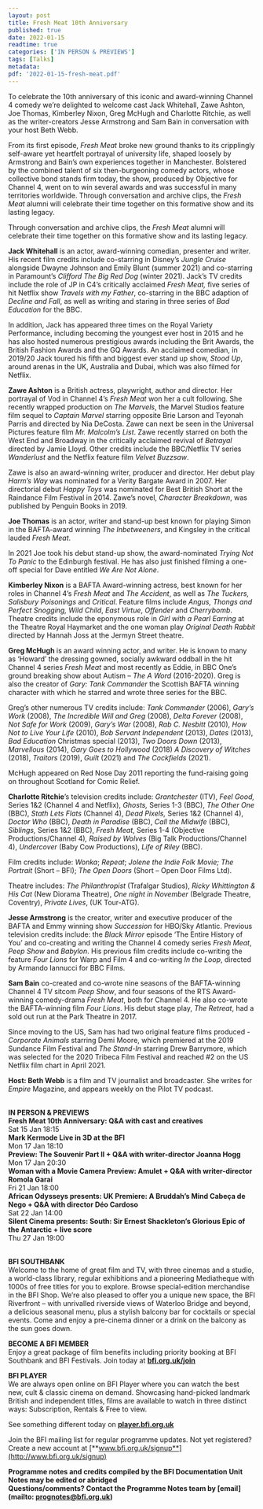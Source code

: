 ```yaml
---
layout: post
title: Fresh Meat 10th Anniversary
published: true
date: 2022-01-15
readtime: true
categories: ['IN PERSON & PREVIEWS']
tags: [Talks]
metadata: 
pdf: '2022-01-15-fresh-meat.pdf'
---
```


To celebrate the 10th anniversary of this iconic and award-winning Channel 4 comedy we’re delighted to welcome cast Jack Whitehall, Zawe Ashton, Joe Thomas, Kimberley Nixon, Greg McHugh and Charlotte Ritchie, as well as the writer-creators Jesse Armstrong and Sam Bain in conversation with your host Beth Webb.

From its first episode, _Fresh Meat_ broke new ground thanks to its cripplingly self-aware yet heartfelt portrayal of university life, shaped loosely by Armstrong and Bain’s own experiences together in Manchester. Bolstered by the combined talent of six then-burgeoning comedy actors, whose collective bond stands firm today, the show, produced by Objective for Channel 4, went on to win several awards and was successful in many territories worldwide. Through conversation and archive clips, the _Fresh Meat_ alumni will celebrate their time together on this formative show and its lasting legacy.

Through conversation and archive clips, the _Fresh Meat_ alumni will celebrate their time together on this formative show and its lasting legacy.

**Jack Whitehall** is an actor, award-winning comedian, presenter and writer. His recent film credits include co-starring in Disney’s _Jungle Cruise_ alongside Dwayne Johnson and Emily Blunt (summer 2021) and co-starring in Paramount’s _Clifford The Big Red Dog_ (winter 2021). Jack’s TV credits include the role of JP in C4’s critically acclaimed _Fresh Meat,_ five series of hit Netflix show _Travels with my Father_, co-starring in the BBC adaption of _Decline and Fall_, as well as writing and staring in three series of _Bad Education_ for the BBC.

In addition, Jack has appeared three times on the Royal Variety Performance, including becoming the youngest ever host in 2015 and he has also hosted numerous prestigious awards including the Brit Awards, the British Fashion Awards and the GQ Awards. An acclaimed comedian, in 2019/20 Jack toured his fifth and biggest ever stand up show, _Stood Up_, around arenas in the UK, Australia and Dubai, which was also filmed for Netflix.

**Zawe Ashton** is a British actress, playwright, author and director. Her portrayal of Vod in Channel 4’s _Fresh Meat_ won her a cult following. She recently wrapped production on _The Marvels_, the Marvel Studios feature film sequel to _Captain Marvel_ starring opposite Brie Larson and Teyonah Parris and directed by Nia DeCosta. Zawe can next be seen in the Universal Pictures feature film _Mr. Malcolm’s List_. Zawe recently starred on both the West End and Broadway in the critically acclaimed revival of _Betrayal_ directed by Jamie Lloyd. Other credits include the BBC/Netflix TV series _Wanderlust_ and the Netflix feature film _Velvet Buzzsaw_.

Zawe is also an award-winning writer, producer and director. Her debut play _Harm’s Way_ was nominated for a Verity Bargate Award in 2007. Her directorial debut _Happy Toys_ was nominated for Best British Short at the Raindance Film Festival in 2014. Zawe’s novel, _Character Breakdown_, was published by Penguin Books in 2019.

**Joe Thomas**  is an actor, writer and stand-up best known for playing Simon in the BAFTA-award winning _The Inbetweeners_, and Kingsley in the critical lauded _Fresh Meat_.

In 2021 Joe took his debut stand-up show, the award-nominated _Trying Not To Panic_ to the Edinburgh festival. He has also just finished filming a one-off special for Dave entitled _We Are Not Alone_.

**Kimberley Nixon** is a BAFTA Award-winning actress, best known for her roles in Channel 4’s _Fresh Meat_ and _The Accident_, as well as _The Tuckers,_ _Salisbury Poisonings_ and _Critical_. Feature films include _Angus, Thongs and Perfect Snogging, Wild Child_, _East Virtue_, _Offender_ and _Cherrybomb_. Theatre credits include the eponymous role in _Girl with a Pearl Earring_ at the Theatre Royal Haymarket and the one woman play _Original Death Rabbit_ directed by Hannah Joss at the Jermyn Street theatre.

**Greg McHugh** is an award winning actor, and writer. He is known to many as ‘Howard’ the dressing gowned, socially awkward oddball in the hit Channel 4 series _Fresh Meat_ and most recently as Eddie, in BBC One’s ground breaking show about Autism – _The A Word_ (2016-2020). Greg is also the creator of _Gary: Tank Commander_ the Scottish BAFTA winning character with which he starred and wrote three series for the BBC.

Greg’s other numerous TV credits include: _Tank Commander_ (2006), _Gary’s Work_ (2008), _The Incredible Will and Greg_ (2008), _Delta Forever_ (2008), _Not Safe for Work_ (2009), _Gary’s War_ (2008), _Rab C. Nesbitt_ (2010), _How Not to Live Your Life_ (2010), _Bob Servant Independent_ (2013), _Dates_ (2013), _Bad Education_ Christmas special (2013), _Two Doors Down_ (2013), _Marvellous_ (2014), _Gary Goes to Hollywood_ (2018) _A Discovery of Witches_ (2018), _Traitors_ (2019), _Guilt_ (2021) and _The Cockfields_ (2021).

McHugh appeared on Red Nose Day 2011 reporting the fund-raising going on throughout Scotland for Comic Relief.

**Charlotte Ritchie**’s television credits include: _Grantchester_ (ITV), _Feel Good,_ Series 1&2 (Channel 4 and Netflix), _Ghosts,_ Series 1-3 (BBC), _The Other One_ (BBC), _Stath Lets Flats_ (Channel 4), _Dead Pixels,_ Series 1&2 (Channel 4), _Doctor Who_ (BBC), _Death in Paradise_ (BBC), _Call the Midwife_ (BBC), _Siblings,_ Series 1&2 (BBC), _Fresh Meat_, Series 1-4 (Objective Productions/Channel 4)_, Raised by Wolves_ (Big Talk Productions/Channel 4), _Undercover_ (Baby Cow Productions), _Life of Riley_ (BBC).

Film credits include: _Wonka_; _Repeat_; _Jolene the Indie Folk Movie;_ _The Portrait_ (Short – BFI); _The Open Doors_ (Short – Open Door Films Ltd).

Theatre includes:  _The Philanthropist_ (Trafalgar Studios), _Ricky Whittington & His Cat_ (New Diorama Theatre), _One night in November_ (Belgrade Theatre, Coventry), _Private Lives_, (UK Tour-ATG).

**Jesse Armstrong** is the creator, writer and executive producer of the BAFTA and Emmy winning show _Succession_ for HBO/Sky Atlantic. Previous television credits include: the _Black Mirror_ episode ‘The Entire History of You’ and co-creating and writing the Channel 4 comedy series _Fresh Meat_, _Peep Show_ and _Babylon_. His previous film credits include co-writing the feature _Four Lions_ for Warp and Film 4 and co-writing _In the Loop_, directed by Armando Iannucci for BBC Films.

**Sam Bain** co-created and co-wrote nine seasons of the BAFTA-winning Channel 4 TV sitcom _Peep Show_, and four seasons of the RTS Award-winning comedy-drama _Fresh Meat_, both for Channel 4. He also co-wrote the BAFTA-winning film _Four Lions_. His debut stage play, _The Retreat_, had a sold out run at the Park Theatre in 2017.

Since moving to the US, Sam has had two original feature films produced - _Corporate Animals_ starring Demi Moore, which premiered at the 2019 Sundance Film Festival and _The Stand-In_ starring Drew Barrymore, which was selected for the 2020 Tribeca Film Festival and reached #2 on the US Netflix film chart in April 2021.

**Host: Beth Webb**  is a film and TV journalist and broadcaster. She writes for _Empire_ Magazine, and appears weekly on the Pilot TV podcast.  
<br>

**IN PERSON & PREVIEWS**<br>
**Fresh Meat 10th Anniversary: Q&A with cast and creatives**<br>
Sat 15 Jan 18:15<br>
**Mark Kermode Live in 3D at the BFI**<br>
Mon 17 Jan 18:10<br>
**Preview: The Souvenir Part II + Q&A with writer-director Joanna Hogg**<br>
Mon 17 Jan 20:30<br>
**Woman with a Movie Camera Preview: Amulet + Q&A with writer-director Romola Garai**<br>
Fri 21 Jan 18:00<br>
**African Odysseys presents: UK Premiere: A Bruddah’s Mind Cabeça de Nego + Q&A with director Déo Cardoso**<br>
Sat 22 Jan 14:00<br>
**Silent Cinema presents: South: Sir Ernest Shackleton’s Glorious Epic of the Antarctic + live score**<br>
Thu 27 Jan 19:00<br>
<br>

**BFI SOUTHBANK**  
Welcome to the home of great film and TV, with three cinemas and a studio, a world-class library, regular exhibitions and a pioneering Mediatheque with 1000s of free titles for you to explore. Browse special-edition merchandise in the BFI Shop. We’re also pleased to offer you a unique new space, the BFI Riverfront – with unrivalled riverside views of Waterloo Bridge and beyond, a delicious seasonal menu, plus a stylish balcony bar for cocktails or special events. Come and enjoy a pre-cinema dinner or a drink on the balcony as the sun goes down.  

**BECOME A BFI MEMBER**  
Enjoy a great package of film benefits including priority booking at BFI Southbank and BFI Festivals. Join today at [**bfi.org.uk/join**](http://www.bfi.org.uk/join)  

**BFI PLAYER**  
 We are always open online on BFI Player where you can watch the best new, cult &amp; classic cinema on demand. Showcasing hand-picked landmark British and independent titles, films are available to watch in three distinct ways: Subscription, Rentals &amp; Free to view.  

See something different today on [**player.bfi.org.uk**](https://player.bfi.org.uk)  

Join the BFI mailing list for regular programme updates. Not yet registered? Create a new account at [**www.bfi.org.uk/signup**](http://www.bfi.org.uk/signup)

**Programme notes and credits compiled by the BFI Documentation Unit  
Notes may be edited or abridged  
Questions/comments? Contact the Programme Notes team by [email](mailto: prognotes@bfi.org.uk)**
